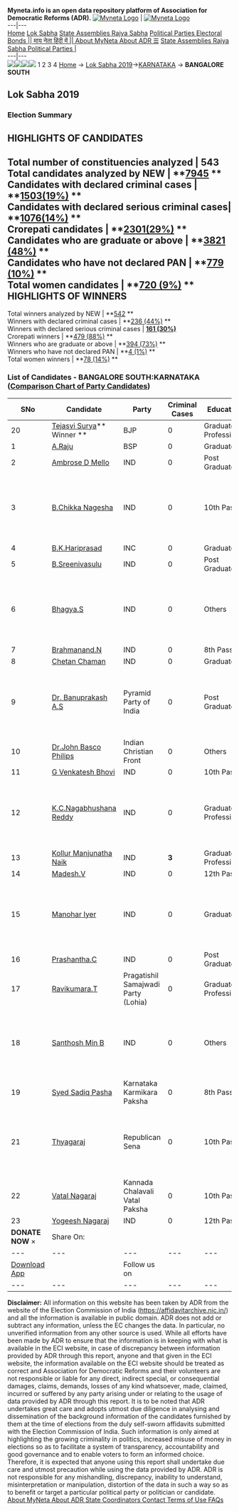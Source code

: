 **Myneta.info is an open data repository platform of Association for Democratic Reforms (ADR).**
[![Myneta Logo](https://www.myneta.info/lib/img/myneta-logo.png)](https://www.myneta.info/) | [![Myneta Logo](https://www.myneta.info/lib/img/adr-logo.png)](https://adrindia.org)  
---|---  
[Home](https://www.myneta.info/) [Lok Sabha](https://www.myneta.info/#ls "Lok Sabha") [ State Assemblies ](https://www.myneta.info/#sa "State Assemblies") [Rajya Sabha](https://www.myneta.info/#rs "Rajya Sabha") [Political Parties ](https://www.myneta.info/party "Political Parties") [ Electoral Bonds ](https://www.myneta.info/electoral_bonds "Electoral Bonds") [ || माय नेता हिंदी में || ](https://translate.google.co.in/translate?prev=hp&hl=en&js=y&u=www.myneta.info&sl=en&tl=hi&history_state0=) [ About MyNeta ](https://adrindia.org/content/about-myneta) [ About ADR ](https://adrindia.org/about-adr/who-we-are) [☰](javascript:void\(0\))
[ State Assemblies ](https://www.myneta.info/#sa "State Assemblies") [ Rajya Sabha ](https://www.myneta.info/#rs "Rajya Sabha") [ Political Parties ](https://www.myneta.info/party "Political Parties")
|   
---|---  
![](https://www.myneta.info/lib/img/banner/banner-1.png)![](https://www.myneta.info/lib/img/banner/banner-2.png)![](https://www.myneta.info/lib/img/banner/banner-3.png)![](https://www.myneta.info/lib/img/banner/banner-4.png)
1  2  3  4 
[Home](https://www.myneta.info/) → [Lok Sabha 2019](https://www.myneta.info/LokSabha2019/)→[KARNATAKA](https://www.myneta.info/LokSabha2019/index.php?action=show_constituencies&state_id=43) → **BANGALORE SOUTH**
### 
## Lok Sabha 2019
###  Election Summary 
HIGHLIGHTS OF CANDIDATES  
---  
Total number of constituencies analyzed |  543   
Total candidates analyzed by NEW | **[7945](https://www.myneta.info/LokSabha2019/index.php?action=summary&subAction=candidates_analyzed&sort=candidate#summary) **  
Candidates with declared criminal cases | **[1503(19%)](https://www.myneta.info/LokSabha2019/index.php?action=summary&subAction=crime&sort=candidate#summary) **  
Candidates with declared serious criminal cases| **[1076(14%)](https://www.myneta.info/LokSabha2019/index.php?action=summary&subAction=serious_crime&sort=candidate#summary) **  
Crorepati candidates | **[2301(29%)](https://www.myneta.info/LokSabha2019/index.php?action=summary&subAction=crorepati&sort=candidate#summary) **  
Candidates who are graduate or above | **[3821 (48%)](https://www.myneta.info/LokSabha2019/index.php?action=summary&subAction=education&sort=candidate#summary) **  
Candidates who have not declared PAN | **[779 (10%)](https://www.myneta.info/LokSabha2019/index.php?action=summary&subAction=without_pan&sort=candidate#summary) **  
Total women candidates | **[720 (9%)](https://www.myneta.info/LokSabha2019/index.php?action=summary&subAction=women_candidate&sort=candidate#summary) **  
HIGHLIGHTS OF WINNERS  
---  
Total winners analyzed by NEW | **[542](https://www.myneta.info/LokSabha2019/index.php?action=summary&subAction=winner_analyzed&sort=candidate#summary) **  
Winners with declared criminal cases | **[236 (44%)](https://www.myneta.info/LokSabha2019/index.php?action=summary&subAction=winner_crime&sort=candidate#summary) **  
Winners with declared serious criminal cases | **[161 (30%)](https://www.myneta.info/LokSabha2019/index.php?action=summary&subAction=winner_serious_crime&sort=candidate#summary)**  
Crorepati winners | **[479 (88%)](https://www.myneta.info/LokSabha2019/index.php?action=summary&subAction=winner_crorepati&sort=candidate#summary) **  
Winners who are graduate or above | **[394 (73%)](https://www.myneta.info/LokSabha2019/index.php?action=summary&subAction=winner_education&sort=candidate#summary) **  
Winners who have not declared PAN | **[4 (1%)](https://www.myneta.info/LokSabha2019/index.php?action=summary&subAction=winner_without_pan&sort=candidate#summary) **  
Total women winners | **[78 (14%)](https://www.myneta.info/LokSabha2019/index.php?action=summary&subAction=winner_women&sort=candidate#summary) **  
### List of Candidates - BANGALORE SOUTH:KARNATAKA ([Comparison Chart of Party Candidates](https://www.myneta.info/LokSabha2019/comparisonchart.php?constituency_id=612))
SNo | Candidate| Party| Criminal Cases| Education| Age| Total Assets| Liabilities  
---|---|---|---|---|---|---|---  
20  | [Tejasvi Surya](https://www.myneta.info/LokSabha2019/candidate.php?candidate_id=7698)** Winner ** | BJP | 0 | Graduate Professional| 28 | Rs 13,46,593 ~ 13 Lacs+ | Rs 0 ~   
1  | [A.Raju](https://www.myneta.info/LokSabha2019/candidate.php?candidate_id=7682) | BSP | 0 | Graduate| 58 | Rs 5,44,19,000 ~ 5 Crore+ | Rs 4,60,000 ~ 4 Lacs+  
2  | [Ambrose D Mello](https://www.myneta.info/LokSabha2019/candidate.php?candidate_id=5161) | IND | 0 | Post Graduate| 51 | Rs 70,000 ~ 70 Thou+ | Rs 0 ~   
3  | [B.Chikka Nagesha](https://www.myneta.info/LokSabha2019/candidate.php?candidate_id=7690) | IND | 0 | 10th Pass| 61 | ![](https://myneta.info/image_v2.php?myneta_folder=LokSabha2019&candidate_id=7690&col=ta) | ![](https://myneta.info/image_v2.php?myneta_folder=LokSabha2019&candidate_id=7690&col=lia)  
4  | [B.K.Hariprasad](https://www.myneta.info/LokSabha2019/candidate.php?candidate_id=7694) | INC | 0 | Graduate| 64 | Rs 15,08,01,799 ~ 15 Crore+ | Rs 3,44,00,000 ~ 3 Crore+  
5  | [B.Sreenivasulu](https://www.myneta.info/LokSabha2019/candidate.php?candidate_id=7695) | IND | 0 | Post Graduate| 41 | Rs 20,11,625 ~ 20 Lacs+ | Rs 0 ~   
6  | [Bhagya.S](https://www.myneta.info/LokSabha2019/candidate.php?candidate_id=7691) | IND | 0 | Others| 43 | ![](https://myneta.info/image_v2.php?myneta_folder=LokSabha2019&candidate_id=7691&col=ta) | ![](https://myneta.info/image_v2.php?myneta_folder=LokSabha2019&candidate_id=7691&col=lia)  
7  | [Brahmanand.N](https://www.myneta.info/LokSabha2019/candidate.php?candidate_id=7688) | IND | 0 | 8th Pass| 52 | Rs 3,42,25,000 ~ 3 Crore+ | Rs 0 ~   
8  | [Chetan Chaman](https://www.myneta.info/LokSabha2019/candidate.php?candidate_id=7705) | IND | 0 | Graduate| 36 | Rs 14,37,610 ~ 14 Lacs+ | Rs 0 ~   
9  | [Dr. Banuprakash A.S](https://www.myneta.info/LokSabha2019/candidate.php?candidate_id=5164) | Pyramid Party of India | 0 | Post Graduate| 43 | ![](https://myneta.info/image_v2.php?myneta_folder=LokSabha2019&candidate_id=5164&col=ta) | ![](https://myneta.info/image_v2.php?myneta_folder=LokSabha2019&candidate_id=5164&col=lia)  
10  | [Dr.John Basco Philips](https://www.myneta.info/LokSabha2019/candidate.php?candidate_id=7696) | Indian Christian Front | 0 | Others| 47 | Rs 1,30,000 ~ 1 Lacs+ | Rs 0 ~   
11  | [G Venkatesh Bhovi](https://www.myneta.info/LokSabha2019/candidate.php?candidate_id=5163) | IND | 0 | 10th Pass| 58 | Rs 34,17,000 ~ 34 Lacs+ | Rs 5,000 ~ 5 Thou+  
12  | [K.C.Nagabhushana Reddy](https://www.myneta.info/LokSabha2019/candidate.php?candidate_id=5166) | IND | 0 | Graduate Professional| 51 | ![](https://myneta.info/image_v2.php?myneta_folder=LokSabha2019&candidate_id=5166&col=ta) | ![](https://myneta.info/image_v2.php?myneta_folder=LokSabha2019&candidate_id=5166&col=lia)  
13  | [Kollur Manjunatha Naik](https://www.myneta.info/LokSabha2019/candidate.php?candidate_id=7693) | IND | **3** | Graduate Professional| 38 | Rs 25,21,500 ~ 25 Lacs+ | Rs 1,20,000 ~ 1 Lacs+  
14  | [Madesh.V](https://www.myneta.info/LokSabha2019/candidate.php?candidate_id=7684) | IND | 0 | 12th Pass| 43 | Rs 6,37,553 ~ 6 Lacs+ | Rs 0 ~   
15  | [Manohar Iyer](https://www.myneta.info/LokSabha2019/candidate.php?candidate_id=7689) | IND | 0 | Graduate| 40 | ![](https://myneta.info/image_v2.php?myneta_folder=LokSabha2019&candidate_id=7689&col=ta) | ![](https://myneta.info/image_v2.php?myneta_folder=LokSabha2019&candidate_id=7689&col=lia)  
16  | [Prashantha.C](https://www.myneta.info/LokSabha2019/candidate.php?candidate_id=7681) | IND | 0 | Post Graduate| 30 | Rs 1,48,000 ~ 1 Lacs+ | Rs 0 ~   
17  | [Ravikumara.T](https://www.myneta.info/LokSabha2019/candidate.php?candidate_id=7677) | Pragatishil Samajwadi Party (Lohia) | 0 | Graduate Professional| 37 | Rs 13,48,000 ~ 13 Lacs+ | Rs 4,50,000 ~ 4 Lacs+  
18  | [Santhosh Min B](https://www.myneta.info/LokSabha2019/candidate.php?candidate_id=5165) | IND | 0 | Others| 43 | ![](https://myneta.info/image_v2.php?myneta_folder=LokSabha2019&candidate_id=5165&col=ta) | ![](https://myneta.info/image_v2.php?myneta_folder=LokSabha2019&candidate_id=5165&col=lia)  
19  | [Syed Sadiq Pasha](https://www.myneta.info/LokSabha2019/candidate.php?candidate_id=7692) | Karnataka Karmikara Paksha | 0 | 8th Pass| 44 | Rs 52,93,600 ~ 52 Lacs+ | Rs 3,05,000 ~ 3 Lacs+  
21  | [Thyagaraj](https://www.myneta.info/LokSabha2019/candidate.php?candidate_id=7683) | Republican Sena | 0 | 10th Pass| 35 | ![](https://myneta.info/image_v2.php?myneta_folder=LokSabha2019&candidate_id=7683&col=ta) | ![](https://myneta.info/image_v2.php?myneta_folder=LokSabha2019&candidate_id=7683&col=lia)  
22  | [Vatal Nagaraj](https://www.myneta.info/LokSabha2019/candidate.php?candidate_id=7699) | Kannada Chalavali Vatal Paksha | 0 | 10th Pass| 70 | Rs 6,55,60,974 ~ 6 Crore+ | Rs 13,10,271 ~ 13 Lacs+  
23  | [Yogeesh Nagaraj](https://www.myneta.info/LokSabha2019/candidate.php?candidate_id=7685) | IND | 0 | 12th Pass| 35 | Rs 6,10,45,000 ~ 6 Crore+ | Rs 0 ~   
|  **DONATE NOW** × |  Share On:  | [](https://api.whatsapp.com/send?text=https%3A%2F%2Fmyneta.info%2Fpunjab2022%2Findex.php%3Faction%3Dshow_constituencies%26state_id%3D19) | [](https://www.facebook.com/sharer/sharer.php?u=https%3A%2F%2Fmyneta.info%2Fpunjab2022%2Findex.php%3Faction%3Dshow_constituencies%26state_id%3D19) | [](https://twitter.com/share?url=https%3A%2F%2Fmyneta.info%2Fpunjab2022%2Findex.php%3Faction%3Dshow_constituencies%26state_id%3D19)  
---|---|---|---|---  
| [ Download App ](https://play.google.com/store/apps/details?id=com.webrosoft.myneta1&pcampaignid=pcampaignidMKT-Other-global-all-co-prtnr-py-PartBadge-Mar2515-1) | [](https://play.google.com/store/apps/details?id=com.webrosoft.myneta1&pcampaignid=pcampaignidMKT-Other-global-all-co-prtnr-py-PartBadge-Mar2515-1) |  Follow us on  | [](https://www.facebook.com/adrindia.org/) | [](https://twitter.com/adrspeaks) | [](https://groups.google.com/g/national-election-watch?hl=en&pli=1) | [](https://www.instagram.com/adrspeaks/) | [](https://www.youtube.com/user/adrspeaks) | [](https://sharechat.com/profile/adrspeaks)  
---|---|---|---|---|---|---|---|---  
**Disclaimer:** All information on this website has been taken by ADR from the website of the Election Commission of India (https://affidavitarchive.nic.in/) and all the information is available in public domain. ADR does not add or subtract any information, unless the EC changes the data. In particular, no unverified information from any other source is used. While all efforts have been made by ADR to ensure that the information is in keeping with what is available in the ECI website, in case of discrepancy between information provided by ADR through this report, anyone and that given in the ECI website, the information available on the ECI website should be treated as correct and Association for Democratic Reforms and their volunteers are not responsible or liable for any direct, indirect special, or consequential damages, claims, demands, losses of any kind whatsoever, made, claimed, incurred or suffered by any party arising under or relating to the usage of data provided by ADR through this report. It is to be noted that ADR undertakes great care and adopts utmost due diligence in analysing and dissemination of the background information of the candidates furnished by them at the time of elections from the duly self-sworn affidavits submitted with the Election Commission of India. Such information is only aimed at highlighting the growing criminality in politics, increased misuse of money in elections so as to facilitate a system of transparency, accountability and good governance and to enable voters to form an informed choice. Therefore, it is expected that anyone using this report shall undertake due care and utmost precaution while using the data provided by ADR. ADR is not responsible for any mishandling, discrepancy, inability to understand, misinterpretation or manipulation, distortion of the data in such a way so as to benefit or target a particular political party or politician or candidate. 
[ About MyNeta ](https://adrindia.org/content/about-myneta) [ About ADR ](https://adrindia.org/about-adr/who-we-are) [ State Coordinators ](https://adrindia.org/about-adr/state-coordinators) [ Contact ](https://adrindia.org/contact-us) [ Terms of Use ](https://adrindia.org/content/adr-terms-use) [ FAQs ](https://adrindia.org/content/faqs)
